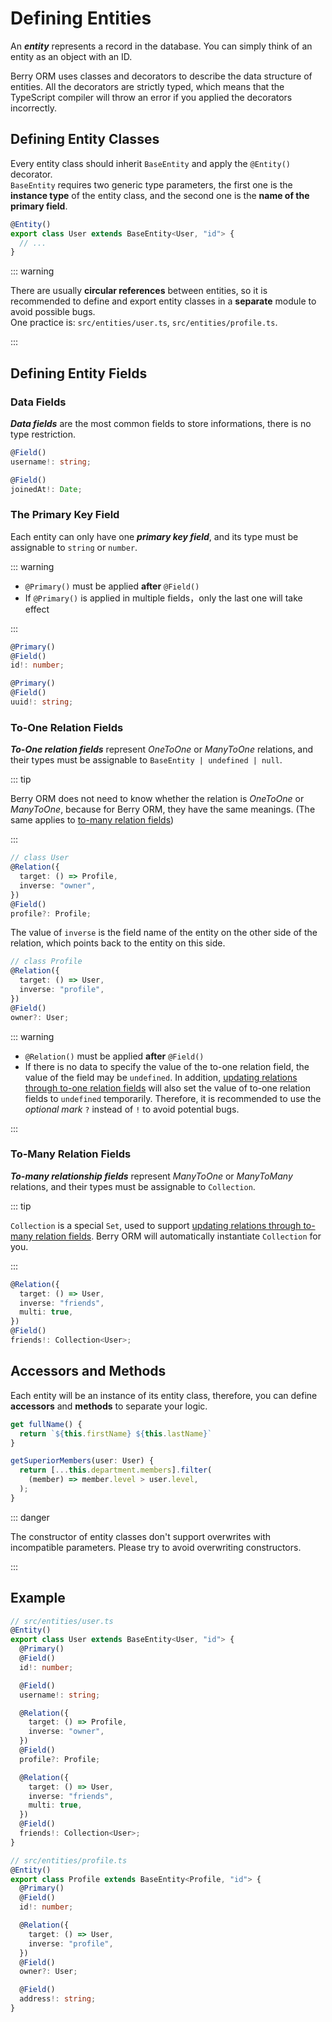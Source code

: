 # Defining Entities

An **_entity_** represents a record in the database. You can simply think of an entity as an object with an ID.

Berry ORM uses classes and decorators to describe the data structure of entities. All the decorators are strictly typed, which means that the TypeScript compiler will throw an error if you applied the decorators incorrectly.

## Defining Entity Classes

Every entity class should inherit `BaseEntity` and apply the `@Entity()` decorator.  
`BaseEntity` requires two generic type parameters, the first one is the **instance type** of the entity class, and the second one is the **name of the primary field**.

```ts
@Entity()
export class User extends BaseEntity<User, "id"> {
  // ...
}
```

::: warning

There are usually **circular references** between entities, so it is recommended to define and export entity classes in a **separate** module to avoid possible bugs.  
One practice is: `src/entities/user.ts`, `src/entities/profile.ts`.

:::

## Defining Entity Fields

### Data Fields

**_Data fields_** are the most common fields to store informations, there is no type restriction.

```ts {1}
@Field()
username!: string;
```

```ts {1}
@Field()
joinedAt!: Date;
```

### The Primary Key Field

Each entity can only have one **_primary key field_**, and its type must be assignable to `string` or `number`.

::: warning

- `@Primary()` must be applied **after** `@Field()`
- If `@Primary()` is applied in multiple fields，only the last one will take effect

:::

```ts {1}
@Primary()
@Field()
id!: number;
```

```ts {1}
@Primary()
@Field()
uuid!: string;
```

### To-One Relation Fields

**_To-One relation fields_** represent _OneToOne_ or _ManyToOne_ relations, and their types must be assignable to `BaseEntity | undefined | null`.

::: tip

Berry ORM does not need to know whether the relation is _OneToOne_ or _ManyToOne_, because for Berry ORM, they have the same meanings. (The same applies to [to-many relation fields](#To-Many-Relation-Fields))

:::

```ts {4,6}
// class User
@Relation({
  target: () => Profile,
  inverse: "owner",
})
@Field()
profile?: Profile;
```

The value of `inverse` is the field name of the entity on the other side of the relation, which points back to the entity on this side.

```ts {4,6}
// class Profile
@Relation({
  target: () => User,
  inverse: "profile",
})
@Field()
owner?: User;
```

::: warning

- `@Relation()` must be applied **after** `@Field()`
- If there is no data to specify the value of the to-one relation field, the value of the field may be `undefined`. In addition, [updating relations through to-one relation fields](./updating-entities.html#through-to-one-relation-fields) will also set the value of to-one relation fields to `undefined` temporarily. Therefore, it is recommended to use the _optional mark_ `?` instead of `!` to avoid potential bugs.

:::

### To-Many Relation Fields

**_To-many relationship fields_** represent _ManyToOne_ or _ManyToMany_ relations, and their types must be assignable to `Collection`.

::: tip

`Collection` is a special `Set`, used to support [updating relations through to-many relation fields](./updating-entities.html#through-to-many-relation-fields). Berry ORM will automatically instantiate `Collection` for you.

:::

```ts {4}
@Relation({
  target: () => User,
  inverse: "friends",
  multi: true,
})
@Field()
friends!: Collection<User>;
```

## Accessors and Methods

Each entity will be an instance of its entity class, therefore, you can define **accessors** and **methods** to separate your logic.

```ts
get fullName() {
  return `${this.firstName} ${this.lastName}`
}
```

```ts
getSuperiorMembers(user: User) {
  return [...this.department.members].filter(
    (member) => member.level > user.level,
  );
}
```

::: danger

The constructor of entity classes don't support overwrites with incompatible parameters. Please try to avoid overwriting constructors.

:::

## Example

```ts
// src/entities/user.ts
@Entity()
export class User extends BaseEntity<User, "id"> {
  @Primary()
  @Field()
  id!: number;

  @Field()
  username!: string;

  @Relation({
    target: () => Profile,
    inverse: "owner",
  })
  @Field()
  profile?: Profile;

  @Relation({
    target: () => User,
    inverse: "friends",
    multi: true,
  })
  @Field()
  friends!: Collection<User>;
}
```

```ts
// src/entities/profile.ts
@Entity()
export class Profile extends BaseEntity<Profile, "id"> {
  @Primary()
  @Field()
  id!: number;

  @Relation({
    target: () => User,
    inverse: "profile",
  })
  @Field()
  owner?: User;

  @Field()
  address!: string;
}
```
